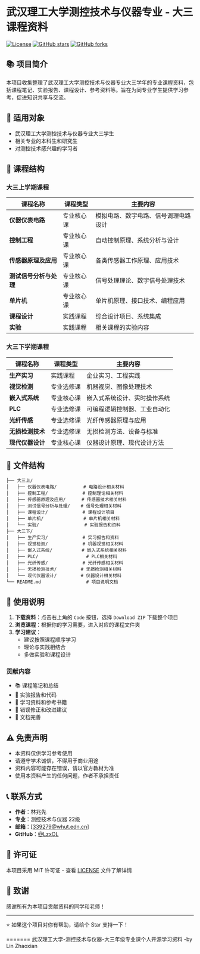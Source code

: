 # 武汉理工大学测控技术与仪器专业 - 大三课程资料

[![License](https://img.shields.io/badge/license-MIT-blue.svg)](LICENSE)
[![GitHub stars](https://img.shields.io/github/stars/yourusername/whut-measurement-control-materials.svg)](https://github.com/yourusername/whut-measurement-control-materials/stargazers)
[![GitHub forks](https://img.shields.io/github/forks/yourusername/whut-measurement-control-materials.svg)](https://github.com/yourusername/whut-measurement-control-materials/network)

## 📚 项目简介

本项目收集整理了武汉理工大学测控技术与仪器专业大三学年的专业课程资料，包括课程笔记、实验报告、课程设计、参考资料等。旨在为同专业学生提供学习参考，促进知识共享与交流。

## 🎯 适用对象

- 武汉理工大学测控技术与仪器专业大三学生
- 相关专业的本科生和研究生
- 对测控技术感兴趣的学习者

## 📖 课程结构

### 大三上学期课程

| 课程名称 | 课程类型 | 主要内容 |
|---------|---------|---------|
| **仪器仪表电路** | 专业核心课 | 模拟电路、数字电路、信号调理电路设计 |
| **控制工程** | 专业核心课 | 自动控制原理、系统分析与设计 |
| **传感器原理及应用** | 专业核心课 | 各类传感器工作原理、应用技术 |
| **测试信号分析与处理** | 专业核心课 | 信号处理理论、数字信号处理技术 |
| **单片机** | 专业核心课 | 单片机原理、接口技术、编程应用 |
| **课程设计** | 实践课程 | 综合设计项目、系统集成 |
| **实验** | 实践课程 | 相关课程的实验内容 |

### 大三下学期课程

| 课程名称 | 课程类型 | 主要内容 |
|---------|---------|---------|
| **生产实习** | 实践课程 | 企业实习、工程实践 |
| **视觉检测** | 专业选修课 | 机器视觉、图像处理技术 |
| **嵌入式系统** | 专业核心课 | 嵌入式系统设计、实时操作系统 |
| **PLC** | 专业选修课 | 可编程逻辑控制器、工业自动化 |
| **光纤传感** | 专业选修课 | 光纤传感器原理与应用 |
| **无损检测技术** | 专业选修课 | 无损检测方法、设备与标准 |
| **现代仪器设计** | 专业核心课 | 仪器设计原理、现代设计方法 |

## 📁 文件结构

```
├── 大三上/
│   ├── 仪器仪表电路/          # 电路设计相关材料
│   ├── 控制工程/             # 控制理论相关材料
│   ├── 传感器原理及应用/      # 传感器技术相关材料
│   ├── 测试信号分析与处理/    # 信号处理相关材料
│   ├── 课程设计/             # 课程设计项目
│   ├── 单片机/               # 单片机相关材料
│   └── 实验/                 # 实验报告和资料
├── 大三下/
│   ├── 生产实习/             # 实习报告和资料
│   ├── 视觉检测/             # 机器视觉相关材料
│   ├── 嵌入式系统/           # 嵌入式系统相关材料
│   ├── PLC/                  # PLC相关材料
│   ├── 光纤传感/             # 光纤传感相关材料
│   ├── 无损检测技术/         # 无损检测相关材料
│   └── 现代仪器设计/         # 仪器设计相关材料
└── README.md                 # 项目说明文档
```

## 🚀 使用说明

1. **下载资料**：点击右上角的 `Code` 按钮，选择 `Download ZIP` 下载整个项目
2. **浏览课程**：根据你的学习需要，进入对应的课程文件夹
3. **学习建议**：
   - 建议按照课程顺序学习
   - 理论与实践相结合
   - 多做实验和课程设计


### 贡献内容

- 📚 课程笔记和总结
- 🔬 实验报告和代码
- 📖 学习资料和参考书籍
- 🐛 错误修正和改进建议
- 📝 文档完善

## ⚠️ 免责声明

- 本资料仅供学习参考使用
- 请遵守学术诚信，不得用于商业用途
- 资料内容可能存在错误，请以官方教材为准
- 使用本资料产生的任何问题，作者不承担责任

## 📞 联系方式

- **作者**：林兆先
- **专业**：测控技术与仪器 22级
- **邮箱**：[339279@whut.edn.cn]
- **GitHub**：[@LzxOL](https://github.com/LzxOL)

## 📄 许可证

本项目采用 MIT 许可证 - 查看 [LICENSE](LICENSE) 文件了解详情

## 🙏 致谢

感谢所有为本项目贡献资料的同学和老师！

---

⭐ 如果这个项目对你有帮助，请给个 Star 支持一下！

=======
武汉理工大学-测控技术与仪器-大三年级专业课个人开源学习资料 -by Lin Zhaoxian
